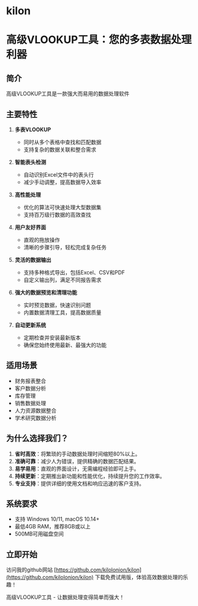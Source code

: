 # kilon

# 高级VLOOKUP工具：您的多表数据处理利器

## 简介

高级VLOOKUP工具是一款强大而易用的数据处理软件

## 主要特性

1. **多表VLOOKUP**
   - 同时从多个表格中查找和匹配数据
   - 支持复杂的数据关联和整合需求

2. **智能表头检测**
   - 自动识别Excel文件中的表头行
   - 减少手动调整，提高数据导入效率

3. **高性能处理**
   - 优化的算法可快速处理大型数据集
   - 支持百万级行数据的高效查找

4. **用户友好界面**
   - 直观的拖放操作
   - 清晰的步骤引导，轻松完成复杂任务

5. **灵活的数据输出**
   - 支持多种格式导出，包括Excel、CSV和PDF
   - 自定义输出列，满足不同报告需求

6. **强大的数据预览和清理功能**
   - 实时预览数据，快速识别问题
   - 内置数据清理工具，提高数据质量

7. **自动更新系统**
   - 定期检查并安装最新版本
   - 确保您始终使用最新、最强大的功能

## 适用场景

- 财务报表整合
- 客户数据分析
- 库存管理
- 销售数据处理
- 人力资源数据整合
- 学术研究数据分析

## 为什么选择我们？

1. **省时高效**：将繁琐的手动数据处理时间缩短80%以上。
2. **准确可靠**：减少人为错误，提供精确的数据匹配结果。
3. **易学易用**：直观的界面设计，无需编程经验即可上手。
4. **持续更新**：定期推出新功能和性能优化，持续提升您的工作效率。
5. **专业支持**：提供详细的使用文档和响应迅速的客户支持。

## 系统要求

- 支持 Windows 10/11, macOS 10.14+
- 最低4GB RAM，推荐8GB或以上
- 500MB可用磁盘空间

## 立即开始

访问我的github网站 [https://github.com/kilolonion/kilon](https://github.com/kilolonion/kilon) 下载免费试用版，体验高效数据处理的乐趣！

高级VLOOKUP工具 - 让数据处理变得简单而强大！